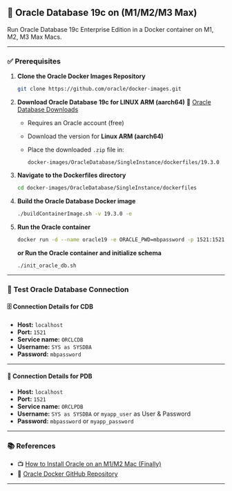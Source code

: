 ## 🐘 Oracle Database 19c on (M1/M2/M3 Max)

Run Oracle Database 19c Enterprise Edition in a Docker container on M1, M2, M3 Max Macs.

---

### ✅ Prerequisites

1. **Clone the Oracle Docker Images Repository**

   ```bash
   git clone https://github.com/oracle/docker-images.git
    ````

2. **Download Oracle Database 19c for LINUX ARM (aarch64)**
   🔗 [Oracle Database Downloads](https://www.oracle.com/database/technologies/oracle-database-software-downloads.html)

    * Requires an Oracle account (free)
    * Download the version for **Linux ARM (aarch64)**
    * Place the downloaded `.zip` file in:

      ```
      docker-images/OracleDatabase/SingleInstance/dockerfiles/19.3.0
      ```

3. **Navigate to the Dockerfiles directory**

   ```bash
   cd docker-images/OracleDatabase/SingleInstance/dockerfiles
   ```

4. **Build the Oracle Database Docker image**

   ```bash
   ./buildContainerImage.sh -v 19.3.0 -e
   ```

5. **Run the Oracle container**

   ```bash
   docker run -d --name oracle19 -e ORACLE_PWD=mbpassword -p 1521:1521 oracle/database:19.3.0-ee
   ```
   **or Run the Oracle container and initialize schema**

   ```bash
   ./init_oracle_db.sh
   ```

---

### 🔌 Test Oracle Database Connection

#### 🗄️ Connection Details for CDB

* **Host:** `localhost`
* **Port:** `1521`
* **Service name:** `ORCLCDB`
* **Username:** `SYS as SYSDBA`
* **Password:** `mbpassword`

---

#### 🧩 Connection Details for PDB

* **Host:** `localhost`
* **Port:** `1521`
* **Service name:** `ORCLPDB`
* **Username:** `SYS as SYSDBA` or `myapp_user` as User & Password
* **Password:** `mbpassword` or `myapp_password`

---

### 📚 References

* 📺 [How to Install Oracle on an M1/M2 Mac (Finally)](https://www.youtube.com/watch?v=uxvoMhkKUPE)
* 📘 [Oracle Docker GitHub Repository](https://github.com/oracle/docker-images)

---
